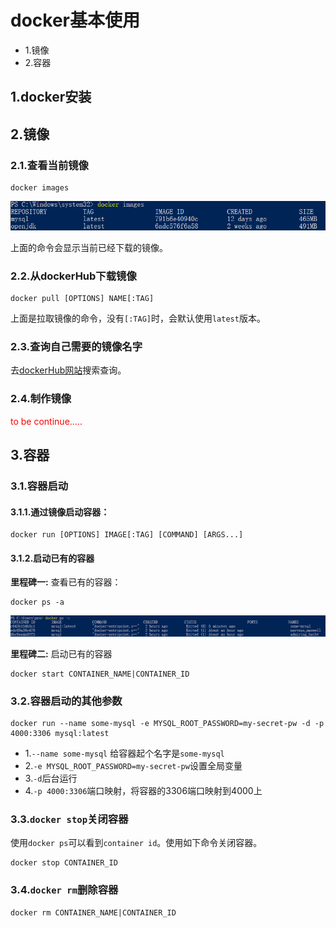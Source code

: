 # docker基本使用

- 1.镜像
- 2.容器



## 1.docker安装



## 2.镜像

### 2.1.查看当前镜像

```shell
docker images
```

![fail](img/1.1.PNG)

上面的命令会显示当前已经下载的镜像。

### 2.2.从dockerHub下载镜像

```shell
docker pull [OPTIONS] NAME[:TAG]
```

上面是拉取镜像的命令，没有``[:TAG]``时，会默认使用``latest``版本。

### 2.3.查询自己需要的镜像名字

去[dockerHub网站](https://hub.docker.com/)搜索查询。

### 2.4.制作镜像

<div style="color: red">to be continue.....</div>


## 3.容器

### 3.1.容器启动

#### 3.1.1.通过镜像启动容器：

```shell
docker run [OPTIONS] IMAGE[:TAG] [COMMAND] [ARGS...]
```

#### 3.1.2.启动已有的容器

**里程碑一:** 查看已有的容器：

```shell
docker ps -a
```

![fail](img/1.2.PNG)

**里程碑二:** 启动已有的容器

```shell
docker start CONTAINER_NAME|CONTAINER_ID
```



### 3.2.容器启动的其他参数

```shell
docker run --name some-mysql -e MYSQL_ROOT_PASSWORD=my-secret-pw -d -p 4000:3306 mysql:latest
```

- 1.``--name some-mysql`` 给容器起个名字是``some-mysql``
- 2.``-e MYSQL_ROOT_PASSWORD=my-secret-pw``设置全局变量
- 3.``-d``后台运行
- 4.``-p 4000:3306``端口映射，将容器的3306端口映射到4000上



### 3.3.``docker stop``关闭容器

使用``docker ps``可以看到``container id``。使用如下命令关闭容器。

```shell
docker stop CONTAINER_ID
```



### 3.4.``docker rm``删除容器

```shell
docker rm CONTAINER_NAME|CONTAINER_ID
```



